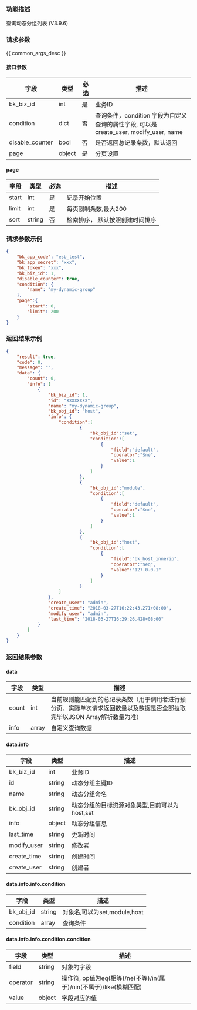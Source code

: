 ### 功能描述

查询动态分组列表 (V3.9.6)

### 请求参数

{{ common_args_desc }}

#### 接口参数

| 字段      |  类型      | 必选   |  描述      |
|-----------|------------|--------|------------|
| bk_biz_id |  int     | 是     | 业务ID |
| condition |  dict    | 否     | 查询条件，condition 字段为自定义查询的属性字段, 可以是create_user, modify_user, name |
| disable_counter |  bool | 否     | 是否返回总记录条数，默认返回 |
| page     |  object   | 是     | 分页设置 |

#### page

| 字段      |  类型      | 必选   |  描述      |
|-----------|------------|--------|------------|
| start     |  int     | 是     | 记录开始位置 |
| limit     |  int     | 是     | 每页限制条数,最大200 |
| sort      |  string  | 否     | 检索排序， 默认按照创建时间排序 |

### 请求参数示例

```json
{
    "bk_app_code": "esb_test",
    "bk_app_secret": "xxx",
    "bk_token": "xxx",
    "bk_biz_id": 1,
    "disable_counter": true,
    "condition": {
        "name": "my-dynamic-group"
    },
    "page":{
        "start": 0,
        "limit": 200
    }
}
```

### 返回结果示例

```json
{
    "result": true,
    "code": 0,
    "message": "",
    "data": {
        "count": 0,
        "info": [
            {
                "bk_biz_id": 1,
                "id": "XXXXXXXX",
                "name": "my-dynamic-group",
                "bk_obj_id": "host",
                "info": {
                    "condition":[
                			{
                				"bk_obj_id":"set",
                				"condition":[
                					{
                						"field":"default",
                						"operator":"$ne",
                						"value":1
                					}
                				]
                			},
                			{
                				"bk_obj_id":"module",
                				"condition":[
                					{
                						"field":"default",
                						"operator":"$ne",
                						"value":1
                					}
                				]
                			},
                			{
                				"bk_obj_id":"host",
                				"condition":[
                					{
                						"field":"bk_host_innerip",
                						"operator":"$eq",
                						"value":"127.0.0.1"
                					}
                				]
                			}
                    ]
                },
                "create_user": "admin",
                "create_time": "2018-03-27T16:22:43.271+08:00",
                "modify_user": "admin",
                "last_time": "2018-03-27T16:29:26.428+08:00"
            }
        ]
    }
}
```

### 返回结果参数

#### data

| 字段      | 类型      | 描述      |
|-----------|-----------|-----------|
| count     | int | 当前规则能匹配到的总记录条数（用于调用者进行预分页，实际单次请求返回数量以及数据是否全部拉取完毕以JSON Array解析数量为准） |
| info      | array        | 自定义查询数据 |

#### data.info

| 字段      | 类型       | 描述      |
|-----------|------------|-----------|
| bk_biz_id    | int     | 业务ID |
| id           | string  | 动态分组主键ID |
| name         | string  | 动态分组命名 |
| bk_obj_id    | string  | 动态分组的目标资源对象类型,目前可以为host,set |
| info         | object  | 动态分组信息 |
| last_time    | string  | 更新时间 |
| modify_user  | string  | 修改者 |
| create_time  | string  | 创建时间 |
| create_user  | string  | 创建者 |

#### data.info.info.condition

| 字段      |  类型     |  描述      |
|-----------|-----------|------------|
| bk_obj_id |  string   | 对象名,可以为set,module,host |
| condition |  array    | 查询条件 |

#### data.info.info.condition.condition

| 字段      |  类型     |  描述      |
|-----------|------------|---------------|
| field     |  string    | 对象的字段 |
| operator  |  string    | 操作符, op值为eq(相等)/ne(不等)/in(属于)/nin(不属于)/like(模糊匹配) |
| value     |  object    | 字段对应的值 |
